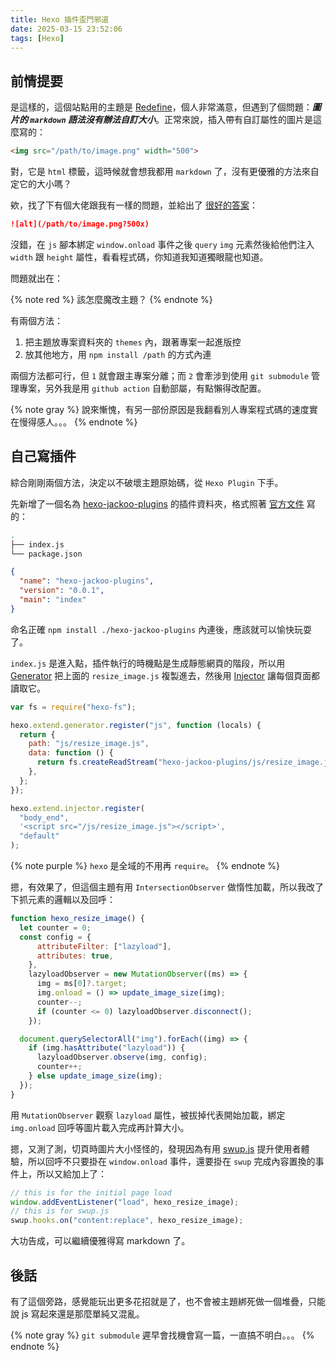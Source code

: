 ```yaml
---
title: Hexo 插件歪門邪道
date: 2025-03-15 23:52:06
tags: [Hexo]
---
```


## 前情提要

是這樣的，這個站點用的主題是 [Redefine](https://github.com/EvanNotFound/hexo-theme-redefine)，個人非常滿意，但遇到了個問題：***圖片的 `markdown` 語法沒有辦法自訂大小***。正常來說，插入帶有自訂屬性的圖片是這麼寫的：

```markdown
<img src="/path/to/image.png" width="500">
```

對，它是 `html` 標籤，這時候就會想我都用 `markdown` 了，沒有更優雅的方法來自定它的大小嗎？

欸，找了下有個大佬跟我有一樣的問題，並給出了 [很好的答案](https://github.com/bobcn/hexo_resize_image.js)：

```markdown
![alt](/path/to/image.png?500x)
```

沒錯，在 `js` 腳本綁定 `window.onload` 事件之後 `query` `img` 元素然後給他們注入 `width` 跟 `height` 屬性，看看程式碼，你知道我知道獨眼龍也知道。

問題就出在：

{% note red %}
該怎麼魔改主題？
{% endnote %}

有兩個方法：

1. 把主題放專案資料夾的 `themes` 內，跟著專案一起進版控
2. 放其他地方，用 `npm install /path` 的方式內連

兩個方法都可行，但 `1` 就會跟主專案分離；而 `2` 會牽涉到使用 `git submodule` 管理專案，另外我是用 `github action` 自動部屬，有點懶得改配置。

{% note gray %}
說來慚愧，有另一部份原因是我翻看別人專案程式碼的速度實在慢得感人。。。
{% endnote %}

## 自己寫插件

綜合剛剛兩個方法，決定以不破壞主題原始碼，從 `Hexo Plugin` 下手。

先新增了一個名為 [hexo-jackoo-plugins](https://github.com/JacKooDesu/JacKooDesu.github.io/tree/main/hexo-jackoo-plugins) 的插件資料夾，格式照著 [官方文件](https://hexo.io/zh-tw/docs/plugins) 寫的：

```bash
.
├── index.js
└── package.json
```

```json package.json
{
  "name": "hexo-jackoo-plugins",
  "version": "0.0.1",
  "main": "index"
}
```

命名正確 `npm install ./hexo-jackoo-plugins` 內連後，應該就可以愉快玩耍了。

`index.js` 是進入點，插件執行的時機點是生成靜態網頁的階段，所以用 [Generator](https://hexo.io/zh-tw/api/generator) 把上面的 `resize_image.js` 複製進去，然後用 [Injector](https://hexo.io/zh-tw/api/injector) 讓每個頁面都讀取它。

```javascript index.js
var fs = require("hexo-fs");

hexo.extend.generator.register("js", function (locals) {
  return {
    path: "js/resize_image.js",
    data: function () {
      return fs.createReadStream("hexo-jackoo-plugins/js/resize_image.js");
    },
  };
});

hexo.extend.injector.register(
  "body_end",
  '<script src="/js/resize_image.js"></script>',
  "default"
);
```

{% note purple %}
`hexo` 是全域的不用再 `require`。
{% endnote %}

摁，有效果了，但這個主題有用 `IntersectionObserver` 做惰性加載，所以我改了下抓元素的邏輯以及回呼：

```javascript resize_image.js
function hexo_resize_image() {
  let counter = 0;
  const config = {
      attributeFilter: ["lazyload"],
      attributes: true,
    },
    lazyloadObserver = new MutationObserver((ms) => {
      img = ms[0]?.target;
      img.onload = () => update_image_size(img);
      counter--;
      if (counter <= 0) lazyloadObserver.disconnect();
    });

  document.querySelectorAll("img").forEach((img) => {
    if (img.hasAttribute("lazyload")) {
      lazyloadObserver.observe(img, config);
      counter++;
    } else update_image_size(img);
  });
}
```

用 `MutationObserver` 觀察 `lazyload` 屬性，被拔掉代表開始加載，綁定 `img.onload` 回呼等圖片載入完成再計算大小。

摁，又測了測，切頁時圖片大小怪怪的，發現因為有用 [swup.js](https://swup.js.org/) 提升使用者體驗，所以回呼不只要掛在 `window.onload` 事件，還要掛在 `swup` 完成內容置換的事件上，所以又給加上了：

```javascript resize_image.js
// this is for the initial page load
window.addEventListener("load", hexo_resize_image);
// this is for swup.js
swup.hooks.on("content:replace", hexo_resize_image);
```

大功告成，可以繼續優雅得寫 markdown 了。

## 後話

有了這個旁路，感覺能玩出更多花招就是了，也不會被主題綁死做一個堆疊，只能說 js 寫起來還是那麼單純又混亂。

{% note gray %}
`git submodule` 遲早會找機會寫一篇，一直搞不明白。。。
{% endnote %}